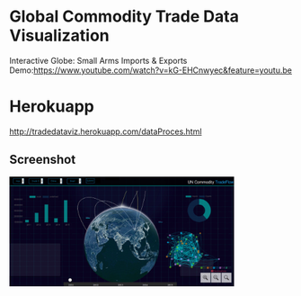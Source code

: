 # Global Commodity Trade Data Visualization
Interactive Globe: Small Arms Imports &amp; Exports<br/>
Demo:https://www.youtube.com/watch?v=kG-EHCnwyec&feature=youtu.be
# Herokuapp
http://tradedataviz.herokuapp.com/dataProces.html

## Screenshot
<img src="https://github.com/chandrakanthm/TradeFlowViz/blob/master/screenshot.jpg?raw=true" width="400">
